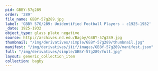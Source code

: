```yaml
---
pid: GBBY-57g289
order: '289'
file_name: GBBY-57g289.jpg
label: 'GBBY 57G/289: Unidentified Football Players - c1925-1932'
_date: 1925-1932
object_type: glass plate negative
source: http://archives.nd.edu/Bagby/GBBY-57g289.jpg
thumbnail: "/img/derivatives/simple/GBBY-57g289/thumbnail.jpg"
manifest: "/img/derivatives/iiif/images/GBBY-57g289/manifest.json"
full: "/img/derivatives/simple/GBBY-57g289/full.jpg"
layout: generic_collection_item
collection: bagby
---
```

